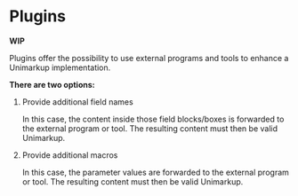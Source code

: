 # Plugins

**WIP**

Plugins offer the possibility to use external programs and tools to enhance a Unimarkup implementation.

**There are two options:**

1. Provide additional field names

   In this case, the content inside those field blocks/boxes is forwarded to the external program or tool. The resulting content must then be valid Unimarkup.

2. Provide additional macros

   In this case, the parameter values are forwarded to the external program or tool. The resulting content must then be valid Unimarkup.

